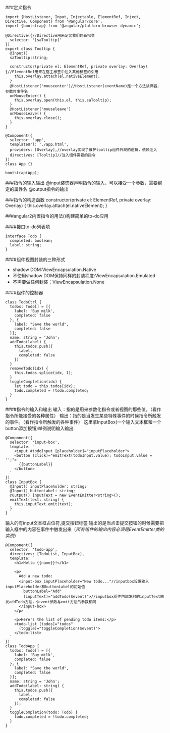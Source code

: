 ###定义指令
```
import {HostListener, Input, Injectable, ElementRef, Inject, Directive, Component} from '@angular/core';
import {bootstrap} from '@angular/platform-browser-dynamic';

@Directive({//Directive用来定义我们的新指令
  selector: '[saTooltip]'
})
export class Tooltip {
  @Input()
  saTooltip:string;

  constructor(private el: ElementRef, private overlay: Overlay) {//ElementRef用来在宿主标签中注入其他标签的引用
    this.overlay.attach(el.nativeElement);
  }
  @HostListener('mouseenter')//HostListener(eventName)是一个方法装饰器，参数时事件名
  onMouseEnter() {
    this.overlay.open(this.el, this.saTooltip);
  }
  @HostListener('mouseleave')
  onMouseLeave() {
    this.overlay.close();
  }
}

@Component({
  selector: 'app',
  templateUrl: './app.html',
  providers: [Overlay],//overlay实现了维护tooltip组件外观的逻辑，依赖注入
  directives: [Tooltip]//注入组件需要的指令
})
class App {}

bootstrap(App);
```


###指令的输入输出
@input装饰器声明指令的输入，可以接受一个参数，需要绑定的属性名
@output指令的输出


###指令的构造函数
 constructor(private el: ElementRef, private overlay: Overlay) {
    this.overlay.attach(el.nativeElement);
 }


###angular2内置指令的用法()构建简单的to-do应用

####接口to-do列表项
```
interface Todo {
  completed: boolean;
  label: string;
}
```

####组件视图封装的三种形式
+ shadow DOM:ViewEncapsulation.Native
+ 不使用shadow DOM保持同样的封装程度:ViewEncapsulation.Emulated
+ 不需要做任何封装：ViewEncapsulation.None

####组件的控制器
```
class TodoCtrl {
  todos: Todo[] = [{
    label: 'Buy milk',
    completed: false
  }, {
    label: "Save the world",
    completed: false
  }];
  name: string = 'John';
  addTodo(label) {
    this.todos.push({
      label,
      completed: false
    })
  }
  removeTodo(idx) {
    this.todos.splice(idx, 1);
  }
  toggleCompletion(idx) {
    let todo = this.todos[idx];
    todo.completed = !todo.completed;
  }
}
```
####指令的输入和输出
输入：指的是用来参数化指令或者视图的那些值。（看作指令所能接受的各种属性）
输出：指的是当发生某些特殊事件的时候指令所触发的事件。（看作指令所触发的各种事件）
这里拿InputBox(一个输入文本框和一个button添加按钮)举例说明输入输出:
```
@Component({
  selector: 'input-box',
  template: `
    <input #todoInput [placeholder]="inputPlaceholder">
    <button (click)="emitText(todoInput.value); todoInput.value = '';">
      {{buttonLabel}}
    </button>
  `
})
class InputBox {
  @Input() inputPlaceholder: string;
  @Input() buttonLabel: string;
  @Output() inputText = new EventEmitter<string>();
  emitText(text: string) {
    this.inputText.emit(text);
  }
}
```
输入的有input文本框占位符,提交按钮标签
输出的是当点击提交按钮的时候需要把输入框中的内容在事件中触发出来（*所有组件的输出内容必须是EventEmitter类的实例*）
```
@Component({
  selector: 'todo-app',
  directives: [TodoList, InputBox],
  template: `
    <h1>Hello {{name}}!</h1>

    <p>
      Add a new todo:
      <input-box inputPlaceholder="New todo..."//inputbox设置输入inputPlaceholder和buttonLabel的初始值
        buttonLabel="Add"
        (inputText)="addTodo($event)">//inputbox组件内部发射的inputText触发addTodo方法，$event参数与emit方法的参数相同
      </input-box>
    </p>

    <p>Here's the list of pending todo items:</p>
    <todo-list [todos]="todos"
      (toggle)="toggleCompletion($event)">
    </todo-list>
  `
})
class TodoApp {
  todos: Todo[] = [{
    label: 'Buy milk',
    completed: false
  }, {
    label: "Save the world",
    completed: false
  }];
  name: string = 'John';
  addTodo(label: string) {
    this.todos.push({
      label,
      completed: false
    });
  }
  toggleCompletion(todo: Todo) {
    todo.completed = !todo.completed;
  }
}
```
